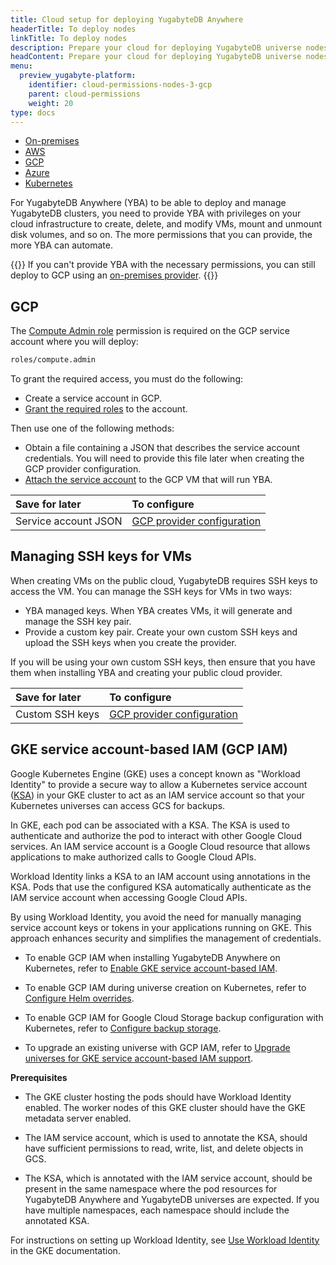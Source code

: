 ```yaml
---
title: Cloud setup for deploying YugabyteDB Anywhere
headerTitle: To deploy nodes
linkTitle: To deploy nodes
description: Prepare your cloud for deploying YugabyteDB universe nodes.
headContent: Prepare your cloud for deploying YugabyteDB universe nodes
menu:
  preview_yugabyte-platform:
    identifier: cloud-permissions-nodes-3-gcp
    parent: cloud-permissions
    weight: 20
type: docs
---
```


<ul class="nav nav-tabs-alt nav-tabs-yb">

  <li>
    <a href="../cloud-permissions-nodes/" class="nav-link">
      <i class="fa-solid fa-building"></i>
      On-premises
    </a>
  </li>
  <li>
    <a href="../cloud-permissions-nodes-aws/" class="nav-link">
      <i class="fa-brands fa-aws"></i>
      AWS
    </a>
  </li>
  <li>
    <a href="../cloud-permissions-nodes-gcp" class="nav-link active">
      <i class="fa-brands fa-google"></i>
      GCP
    </a>
  </li>
  <li>
    <a href="../cloud-permissions-nodes-azure" class="nav-link">
      <i class="fa-brands fa-microsoft"></i>
      Azure
    </a>
  </li>
  <li>
    <a href="../cloud-permissions-nodes-k8s" class="nav-link">
      <i class="fa-regular fa-dharmachakra"></i>
      Kubernetes
    </a>
  </li>
</ul>

For YugabyteDB Anywhere (YBA) to be able to deploy and manage YugabyteDB clusters, you need to provide YBA with privileges on your cloud infrastructure to create, delete, and modify VMs, mount and unmount disk volumes, and so on. The more permissions that you can provide, the more YBA can automate.

{{<tip>}}
If you can't provide YBA with the necessary permissions, you can still deploy to GCP using an [on-premises provider](../cloud-permissions-nodes/).
{{</tip>}}

## GCP

The [Compute Admin role](https://cloud.google.com/compute/docs/access/iam#compute.admin) permission is required on the GCP service account where you will deploy:

```sh
roles/compute.admin
```

To grant the required access, you must do the following:

- Create a service account in GCP.
- [Grant the required roles](https://cloud.google.com/iam/docs/grant-role-console) to the account.

Then use one of the following methods:

- Obtain a file containing a JSON that describes the service account credentials. You will need to provide this file later when creating the GCP provider configuration.
- [Attach the service account](https://cloud.google.com/compute/docs/access/create-enable-service-accounts-for-instances#using) to the GCP VM that will run YBA.

| Save for later | To configure |
| :--- | :--- |
| Service account JSON | [GCP provider configuration](../../../configure-yugabyte-platform/gcp/) |

## Managing SSH keys for VMs

When creating VMs on the public cloud, YugabyteDB requires SSH keys to access the VM. You can manage the SSH keys for VMs in two ways:

- YBA managed keys. When YBA creates VMs, it will generate and manage the SSH key pair.
- Provide a custom key pair. Create your own custom SSH keys and upload the SSH keys when you create the provider.

If you will be using your own custom SSH keys, then ensure that you have them when installing YBA and creating your public cloud provider.

| Save for later | To configure |
| :--- | :--- |
| Custom SSH keys | [GCP provider configuration](../../../configure-yugabyte-platform/gcp/) |

## GKE service account-based IAM (GCP IAM)

Google Kubernetes Engine (GKE) uses a concept known as "Workload Identity" to provide a secure way to allow a Kubernetes service account ([KSA](https://kubernetes.io/docs/concepts/security/service-accounts/)) in your GKE cluster to act as an IAM service account so that your Kubernetes universes can access GCS for backups.

In GKE, each pod can be associated with a KSA. The KSA is used to authenticate and authorize the pod to interact with other Google Cloud services. An IAM service account is a Google Cloud resource that allows applications to make authorized calls to Google Cloud APIs.

Workload Identity links a KSA to an IAM account using annotations in the KSA. Pods that use the configured KSA automatically authenticate as the IAM service account when accessing Google Cloud APIs.

By using Workload Identity, you avoid the need for manually managing service account keys or tokens in your applications running on GKE. This approach enhances security and simplifies the management of credentials.

- To enable GCP IAM when installing YugabyteDB Anywhere on Kubernetes, refer to [Enable GKE service account-based IAM](../../../install-yugabyte-platform/install-software/kubernetes/#enable-gke-service-account-based-iam).

- To enable GCP IAM during universe creation on Kubernetes, refer to [Configure Helm overrides](../../../create-deployments/create-universe-multi-zone-kubernetes/#helm-overrides).

- To enable GCP IAM for Google Cloud Storage backup configuration with Kubernetes, refer to [Configure backup storage](../../../back-up-restore-universes/configure-backup-storage/#google-cloud-storage).

- To upgrade an existing universe with GCP IAM, refer to [Upgrade universes for GKE service account-based IAM support](../../../manage-deployments/edit-helm-overrides/#upgrade-universes-for-gke-service-account-based-iam).

**Prerequisites**

- The GKE cluster hosting the pods should have Workload Identity enabled. The worker nodes of this GKE cluster should have the GKE metadata server enabled.

- The IAM service account, which is used to annotate the KSA, should have sufficient permissions to read, write, list, and delete objects in GCS.

- The KSA, which is annotated with the IAM service account, should be present in the same namespace where the pod resources for YugabyteDB Anywhere and YugabyteDB universes are expected. If you have multiple namespaces, each namespace should include the annotated KSA.

For instructions on setting up Workload Identity, see [Use Workload Identity](https://cloud.google.com/kubernetes-engine/docs/how-to/workload-identity) in the GKE documentation.
